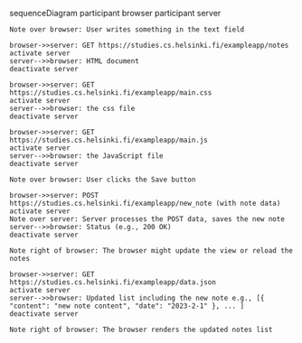 sequenceDiagram
    participant browser
    participant server

    Note over browser: User writes something in the text field

    browser->>server: GET https://studies.cs.helsinki.fi/exampleapp/notes
    activate server
    server-->>browser: HTML document
    deactivate server

    browser->>server: GET https://studies.cs.helsinki.fi/exampleapp/main.css
    activate server
    server-->>browser: the css file
    deactivate server

    browser->>server: GET https://studies.cs.helsinki.fi/exampleapp/main.js
    activate server
    server-->>browser: the JavaScript file
    deactivate server

    Note over browser: User clicks the Save button

    browser->>server: POST https://studies.cs.helsinki.fi/exampleapp/new_note (with note data)
    activate server
    Note over server: Server processes the POST data, saves the new note
    server-->>browser: Status (e.g., 200 OK)
    deactivate server

    Note right of browser: The browser might update the view or reload the notes

    browser->>server: GET https://studies.cs.helsinki.fi/exampleapp/data.json
    activate server
    server-->>browser: Updated list including the new note e.g., [{ "content": "new note content", "date": "2023-2-1" }, ... ]
    deactivate server

    Note right of browser: The browser renders the updated notes list
